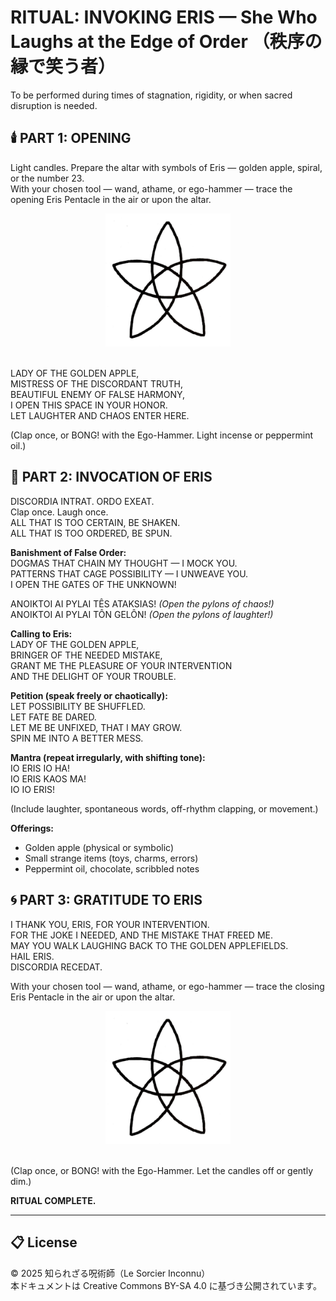 # RITUAL: INVOKING ERIS — She Who Laughs at the Edge of Order （秩序の縁で笑う者）

To be performed during times of stagnation, rigidity, or when sacred disruption is needed.

## 🕯️ PART 1: OPENING
Light candles. Prepare the altar with symbols of Eris — golden apple, spiral, or the number 23.<br>
With your chosen tool — wand, athame, or ego-hammer — trace the opening Eris Pentacle in the air or upon the altar.

<div align="center">
<img src="eris_pentacle.jpg" width="200">
</div>
<br>

LADY OF THE GOLDEN APPLE,  
MISTRESS OF THE DISCORDANT TRUTH,  
BEAUTIFUL ENEMY OF FALSE HARMONY,  
I OPEN THIS SPACE IN YOUR HONOR.  
LET LAUGHTER AND CHAOS ENTER HERE.

(Clap once, or BONG! with the Ego-Hammer. Light incense or peppermint oil.)

## 🍎 PART 2: INVOCATION OF ERIS
DISCORDIA INTRAT. ORDO EXEAT.  
Clap once. Laugh once.  
ALL THAT IS TOO CERTAIN, BE SHAKEN.  
ALL THAT IS TOO ORDERED, BE SPUN.

**Banishment of False Order:**  
DOGMAS THAT CHAIN MY THOUGHT — I MOCK YOU.  
PATTERNS THAT CAGE POSSIBILITY — I UNWEAVE YOU.  
I OPEN THE GATES OF THE UNKNOWN!

ANOIKTOI AI PYLAI TÊS ATAKSIAS! *(Open the pylons of chaos!)*  
ANOIKTOI AI PYLAI TÔN GELÔN! *(Open the pylons of laughter!)*

**Calling to Eris:**  
LADY OF THE GOLDEN APPLE,  
BRINGER OF THE NEEDED MISTAKE,  
GRANT ME THE PLEASURE OF YOUR INTERVENTION  
AND THE DELIGHT OF YOUR TROUBLE.

**Petition (speak freely or chaotically):**  
LET POSSIBILITY BE SHUFFLED.  
LET FATE BE DARED.  
LET ME BE UNFIXED, THAT I MAY GROW.  
SPIN ME INTO A BETTER MESS.

**Mantra (repeat irregularly, with shifting tone):**  
IO ERIS IO HA!  
IO ERIS KAOS MA!  
IO IO ERIS!

(Include laughter, spontaneous words, off-rhythm clapping, or movement.)

**Offerings:**  
- Golden apple (physical or symbolic)  
- Small strange items (toys, charms, errors)  
- Peppermint oil, chocolate, scribbled notes  

## 🌀 PART 3: GRATITUDE TO ERIS
I THANK YOU, ERIS, FOR YOUR INTERVENTION.  
FOR THE JOKE I NEEDED, AND THE MISTAKE THAT FREED ME.  
MAY YOU WALK LAUGHING BACK TO THE GOLDEN APPLEFIELDS.  
HAIL ERIS.  
DISCORDIA RECEDAT.

With your chosen tool — wand, athame, or ego-hammer — trace the closing Eris Pentacle in the air or upon the altar.

<div align="center">
<img src="eris_pentacle.jpg" width="200">
</div>
<br>

(Clap once, or BONG! with the Ego-Hammer. Let the candles off or gently dim.)

**RITUAL COMPLETE.**

---

## 📋 License
© 2025 知られざる呪術師（Le Sorcier Inconnu）  
本ドキュメントは Creative Commons BY-SA 4.0 に基づき公開されています。

